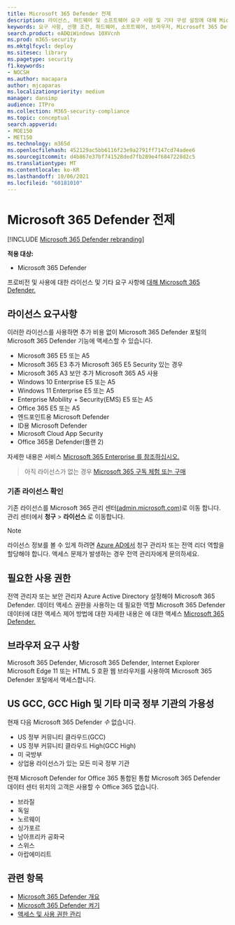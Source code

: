 ```yaml
---
title: Microsoft 365 Defender 전제
description: 라이선스, 하드웨어 및 소프트웨어 요구 사항 및 기타 구성 설정에 대해 Microsoft 365 Defender
keywords: 요구 사항, 선행 조건, 하드웨어, 소프트웨어, 브라우저, Microsoft 365 Defender, M365, 라이선스, E5, A5, EMS, 구매
search.product: eADQiWindows 10XVcnh
ms.prod: m365-security
ms.mktglfcycl: deploy
ms.sitesec: library
ms.pagetype: security
f1.keywords:
- NOCSH
ms.author: macapara
author: mjcaparas
ms.localizationpriority: medium
manager: dansimp
audience: ITPro
ms.collection: M365-security-compliance
ms.topic: conceptual
search.appverid:
- MOE150
- MET150
ms.technology: m365d
ms.openlocfilehash: 452129ac5bb6116f23e9a2791ff7147cd74adee6
ms.sourcegitcommit: d4b867e37bf741528ded7fb289e4f6847228d2c5
ms.translationtype: MT
ms.contentlocale: ko-KR
ms.lasthandoff: 10/06/2021
ms.locfileid: "60181010"
---
```

# <a name="microsoft-365-defender-prerequisites"></a>Microsoft 365 Defender 전제

[!INCLUDE [Microsoft 365 Defender rebranding](../includes/microsoft-defender.md)]


**적용 대상:**
- Microsoft 365 Defender

프로비전 및 사용에 대한 라이선스 및 기타 요구 사항에 [대해 Microsoft 365 Defender.](microsoft-365-defender.md)

## <a name="licensing-requirements"></a>라이선스 요구사항
이러한 라이선스를 사용하면 추가 비용 없이 Microsoft 365 Defender 포털의 Microsoft 365 Defender 기능에 액세스할 수 있습니다.

- Microsoft 365 E5 또는 A5
- Microsoft 365 E3 추가 Microsoft 365 E5 Security 있는 경우
- Microsoft 365 A3 보안 추가 Microsoft 365 A5 사용
- Windows 10 Enterprise E5 또는 A5
- Windows 11 Enterprise E5 또는 A5
- Enterprise Mobility + Security(EMS) E5 또는 A5 
- Office 365 E5 또는 A5
- 엔드포인트용 Microsoft Defender
- ID용 Microsoft Defender 
- Microsoft Cloud App Security
- Office 365용 Defender(플랜 2)

자세한 내용은 서비스 [Microsoft 365 Enterprise 를 참조하십시오.](https://www.microsoft.com/licensing/product-licensing/microsoft-365-enterprise)

> 아직 라이선스가 없는 경우 [Microsoft 365 구독 체험 또는 구매](../../commerce/try-or-buy-microsoft-365.md)

### <a name="check-your-existing--licenses"></a>기존 라이선스 확인
기존 라이선스를 Microsoft 365 관리 센터[(admin.microsoft.com](https://admin.microsoft.com/))로 이동 합니다. 관리 센터에서 **청구** > **라이선스** 로 이동합니다.

>[!NOTE]
> 라이선스 정보를 볼 수  있게 하려면  [Azure AD에서](/azure/active-directory/roles/permissions-reference) 청구 관리자 또는 전역 리더 역할을 할당해야 합니다. 액세스 문제가 발생하는 경우 전역 관리자에게 문의하세요.

## <a name="required-permissions"></a>필요한 사용 권한
전역 관리자  또는 보안  관리자 Azure Active Directory 설정해야 Microsoft 365 Defender. 데이터 액세스 권한을 사용하는 데 필요한 역할 Microsoft 365 Defender 데이터에 대한 액세스 제어 방법에 대한 자세한 내용은 에 대한 액세스 [Microsoft 365 Defender.](m365d-permissions.md)

## <a name="browser-requirements"></a>브라우저 요구 사항
Microsoft 365 Defender, Microsoft 365 Defender, Internet Explorer Microsoft Edge 11 또는 HTML 5 호환 웹 브라우저를 사용하여 Microsoft 365 Defender 포털에서 액세스합니다.

## <a name="availability-to-us-gcc-gcc-high-and-other-us-government-institutions"></a>US GCC, GCC High 및 기타 미국 정부 기관의 가용성
현재 다음 Microsoft 365 Defender *수* 없습니다.
- US 정부 커뮤니티 클라우드(GCC)
- US 정부 커뮤니티 클라우드 High(GCC High)
- 미 국방부
- 상업용 라이선스가 있는 모든 미국 정부 기관


현재 Microsoft Defender for Office 365 통합된 통합 Microsoft 365 Defender 데이터 센터 위치의 고객은 사용할 수 Office 365 없습니다.

- 브라질 
- 독일 
- 노르웨이 
- 싱가포르 
- 남아프리카 공화국
- 스위스 
- 아랍에미리트 


## <a name="related-topics"></a>관련 항목
- [Microsoft 365 Defender 개요](microsoft-365-defender.md)
- [Microsoft 365 Defender 켜기](m365d-enable.md)
- [액세스 및 사용 권한 관리](m365d-permissions.md)
